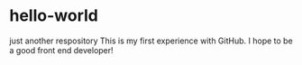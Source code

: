 # hello-world
just another respository
This is my first experience with GitHub.
I hope to be a good front end developer!
